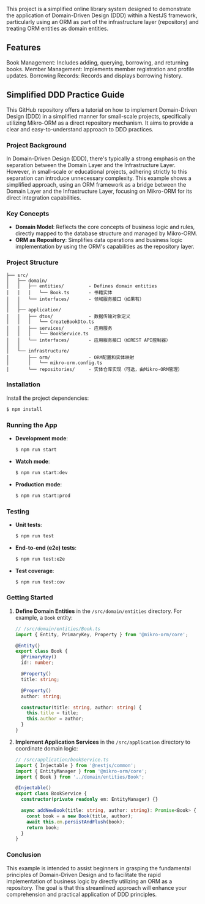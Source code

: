 This project is a simplified online library system designed to demonstrate the application of Domain-Driven Design (DDD) within a NestJS framework, particularly using an ORM as part of the infrastructure layer (repository) and treating ORM entities as domain entities.

## Features
Book Management: Includes adding, querying, borrowing, and returning books.
Member Management: Implements member registration and profile updates.
Borrowing Records: Records and displays borrowing history.

## Simplified DDD Practice Guide

This GitHub repository offers a tutorial on how to implement Domain-Driven Design (DDD) in a simplified manner for small-scale projects, specifically utilizing Mikro-ORM as a direct repository mechanism. It aims to provide a clear and easy-to-understand approach to DDD practices.

### Project Background

In Domain-Driven Design (DDD), there's typically a strong emphasis on the separation between the Domain Layer and the Infrastructure Layer. However, in small-scale or educational projects, adhering strictly to this separation can introduce unnecessary complexity. This example shows a simplified approach, using an ORM framework as a bridge between the Domain Layer and the Infrastructure Layer, focusing on Mikro-ORM for its direct integration capabilities.

### Key Concepts

- **Domain Model**: Reflects the core concepts of business logic and rules, directly mapped to the database structure and managed by Mikro-ORM.
- **ORM as Repository**: Simplifies data operations and business logic implementation by using the ORM's capabilities as the repository layer.

### Project Structure

```
├── src/
│   ├── domain/
│   │   ├── entities/         - Defines domain entities
│   │   │   └── Book.ts       - 书籍实体
│   │   └── interfaces/       - 领域服务接口（如果有）
│   │
│   ├── application/
│   │   ├── dtos/             - 数据传输对象定义
│   │   │   └── CreateBookDto.ts
│   │   ├── services/         - 应用服务
│   │   │   └── BookService.ts
│   │   └── interfaces/       - 应用服务接口（如REST API控制器）
│   │
│   └── infrastructure/
│       ├── orm/              - ORM配置和实体映射
│       │   └── mikro-orm.config.ts
│       └── repositories/     - 实体仓库实现（可选，由Mikro-ORM管理）
```

### Installation

Install the project dependencies:

```bash
$ npm install
```

### Running the App

- **Development mode**:

  ```bash
  $ npm run start
  ```

- **Watch mode**:

  ```bash
  $ npm run start:dev
  ```

- **Production mode**:

  ```bash
  $ npm run start:prod
  ```

### Testing

- **Unit tests**:

  ```bash
  $ npm run test
  ```

- **End-to-end (e2e) tests**:

  ```bash
  $ npm run test:e2e
  ```

- **Test coverage**:

  ```bash
  $ npm run test:cov
  ```

### Getting Started

1. **Define Domain Entities** in the `/src/domain/entities` directory. For example, a `Book` entity:

   ```typescript
   // /src/domain/entities/Book.ts
   import { Entity, PrimaryKey, Property } from '@mikro-orm/core';

   @Entity()
   export class Book {
     @PrimaryKey()
     id!: number;

     @Property()
     title: string;

     @Property()
     author: string;

     constructor(title: string, author: string) {
       this.title = title;
       this.author = author;
     }
   }
   ```

2. **Implement Application Services** in the `/src/application` directory to coordinate domain logic:

   ```typescript
   // /src/application/bookService.ts
   import { Injectable } from '@nestjs/common';
   import { EntityManager } from '@mikro-orm/core';
   import { Book } from '../domain/entities/Book';

   @Injectable()
   export class BookService {
     constructor(private readonly em: EntityManager) {}

     async addNewBook(title: string, author: string): Promise<Book> {
       const book = a new Book(title, author);
       await this.em.persistAndFlush(book);
       return book;
     }
   }
   ```

### Conclusion

This example is intended to assist beginners in grasping the fundamental principles of Domain-Driven Design and to facilitate the rapid implementation of business logic by directly utilizing an ORM as a repository. The goal is that this streamlined approach will enhance your comprehension and practical application of DDD principles.

